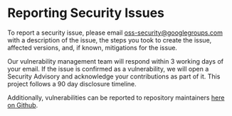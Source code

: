 # Reporting Security Issues

To report a security issue, please email
[oss-security@googlegroups.com](mailto:oss-security@googlegroups.com)
with a description of the issue, the steps you took to create the issue,
affected versions, and, if known, mitigations for the issue.

Our vulnerability management team will respond within 3 working days of your
email. If the issue is confirmed as a vulnerability, we will open a
Security Advisory and acknowledge your contributions as part of it. This project
follows a 90 day disclosure timeline.

Additionally, vulnerabilities can be reported to repository maintainers
[here on Github](https://github.com/ossf/package-analysis/security/advisories/new).
